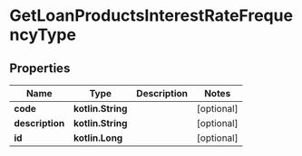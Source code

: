 
# GetLoanProductsInterestRateFrequencyType

## Properties
| Name | Type | Description | Notes |
| ------------ | ------------- | ------------- | ------------- |
| **code** | **kotlin.String** |  |  [optional] |
| **description** | **kotlin.String** |  |  [optional] |
| **id** | **kotlin.Long** |  |  [optional] |



